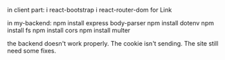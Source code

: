 in client part:
i react-bootstrap
i react-router-dom for Link

in my-backend:
npm install express body-parser
npm install dotenv
npm install fs
npm install cors
npm install multer

the backend doesn't work properly. The cookie isn't sending. The site still need some fixes.
